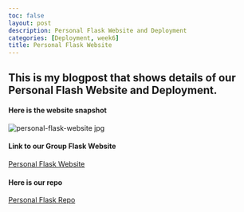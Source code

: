 ```yaml
---
toc: false
layout: post
description: Personal Flask Website and Deployment
categories: [Deployment, week6]
title: Personal Flask Website
---
```


## This is my blogpost that shows details of our Personal Flash Website and Deployment. 

#### Here is the website snapshot 
<img src="{{site.baseurl}}/images/personal-flask-website.jpg" alt="personal-flask-website jpg">

#### Link to our Group Flask Website
[Personal Flask Website](http://18.216.138.52:8081/)

#### Here is our repo
[Personal Flask Repo](https://github.com/NavanYatavelli/BeeFlask)

